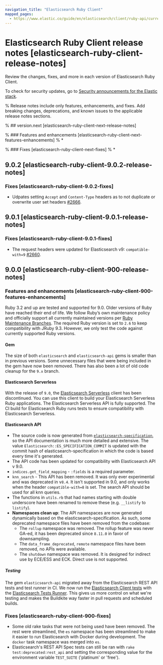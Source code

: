 ```yaml
---
navigation_title: "Elasticsearch Ruby Client"
mapped_pages:
  - https://www.elastic.co/guide/en/elasticsearch/client/ruby-api/current/release_notes.html
---
```


# Elasticsearch Ruby Client release notes [elasticsearch-ruby-client-release-notes]

Review the changes, fixes, and more in each version of Elasticsearch Ruby Client.

To check for security updates, go to [Security announcements for the Elastic stack](https://discuss.elastic.co/c/announcements/security-announcements/31).

% Release notes include only features, enhancements, and fixes. Add breaking changes, deprecations, and known issues to the applicable release notes sections.

% ## version.next [elasticsearch-ruby-client-next-release-notes]

% ### Features and enhancements [elasticsearch-ruby-client-next-features-enhancements]
% *

% ### Fixes [elasticsearch-ruby-client-next-fixes]
% *

## 9.0.2 [elasticsearch-ruby-client-9.0.2-release-notes]

### Fixes [elasticsearch-ruby-client-9.0.2-fixes]

- Udpates setting `Accept` and `Content-Type` headers as to not duplicate or overwrite user set headers [#2666](https://github.com/elastic/elasticsearch-ruby/pull/2666).

## 9.0.1 [elasticsearch-ruby-client-9.0.1-release-notes]

### Fixes [elasticsearch-ruby-client-9.0.1-fixes]

- The request headers were updated for Elasticsearch v9: `compatible-with=9` [#2660](https://github.com/elastic/elasticsearch-ruby/pull/2660).

## 9.0.0 [elasticsearch-ruby-client-900-release-notes]

### Features and enhancements [elasticsearch-ruby-client-900-features-enhancements]

Ruby 3.2 and up are tested and supported for 9.0. Older versions of Ruby have reached their end of life. We follow Ruby’s own maintenance policy and officially support all currently maintained versions per [Ruby Maintenance Branches](https://www.ruby-lang.org/en/downloads/branches/). The required Ruby version is set to `2.6` to keep compatibility with JRuby 9.3. However, we only test the code against currently supported Ruby versions.

#### Gem

The size of both `elasticsearch` and `elasticsearch-api` gems is smaller than in previous versions. Some unnecessary files that were being included in the gem have now been removed. There has also been a lot of old code cleanup for the `9.x` branch.

#### Elasticsearch Serverless

With the release of `9.0`, the [Elasticsearch Serverless](https://github.com/elastic/elasticsearch-serverless-ruby) client has been discontinued. You can use this client to build your Elasticsearch Serverless Ruby applications. The Elasticsearch Serverless API is fully supported. The CI build for Elasticsearch Ruby runs tests to ensure compatibility with Elasticsearch Serverless.

#### Elasticsearch API

* The source code is now generated from [`elasticsearch-specification`](https://github.com/elastic/elasticsearch-specification/), so the API documentation is much more detailed and extensive. The value `Elasticsearch::ES_SPECIFICATION_COMMIT` is updated with the commit hash of elasticsearch-specification in which the code is based every time it's generated.
* The API code has been updated for compatibility with Elasticsearch API v 9.0.
* `indices.get_field_mapping` - `:fields` is a required parameter.
* `knn_search` - This API has been removed. It was only ever experimental and was deprecated in v`8.4`. It isn't supported in 9.0, and only works when the header `compatible-with=8` is set. The search API should be used for all knn queries.
* The functions in `utils.rb` that had names starting with double underscore have been renamed to remove these (e.g. `__listify` to `listify`).
* **Namespaces clean up**: The API namespaces are now generated dynamically based on the elasticsearch-specification. As such, some deprecated namespace files have been removed from the codebase:
  * The `rollup` namespace was removed. The rollup feature was never GA-ed, it has been deprecated since `8.11.0` in favor of downsampling.
  * The `data_frame_deprecated`, `remote` namespace files have been removed, no APIs were available.
  * The `shutdown` namespace was removed. It is designed for indirect use by ECE/ESS and ECK. Direct use is not supported.

##### Testing

The gem `elasticsearch-api` migrated away from the Elasticsearch REST API tests and test runner in CI. We now run the [Elasticsearch Client tests](https://github.com/elastic/elasticsearch-clients-tests/) with the [Elasticsearch Tests Runner](https://github.com/elastic/es-test-runner-ruby). This gives us more control on what we're testing and makes the Buildkite way faster in pull requests and scheduled builds.

### Fixes [elasticsearch-ruby-client-900-fixes]

* Some old rake tasks that were not being used have been removed. The rest were streamlined, the `es` namespace has been streamlined to make it easier to run Elasticsearch with Docker during development. The `docker` task namespace was merged into `es`.
* Elasticsearch's REST API Spec tests can still be ran with `rake test:deprecated:rest_api` and setting the corresponding value for the environment variable `TEST_SUITE` ('platinum' or 'free').
